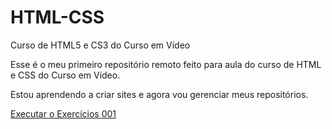# HTML-CSS
 Curso de HTML5 e CS3 do Curso em Vídeo

Esse é o meu primeiro repositório remoto feito para aula do curso de HTML e CSS do Curso em Vídeo.

Estou aprendendo a criar sites e agora vou gerenciar meus repositórios.

<a href="https://nathan-gomes.github.io/HTML-CSS/exercicios/ex001/index.html"> Executar o Exercícios 001</a>